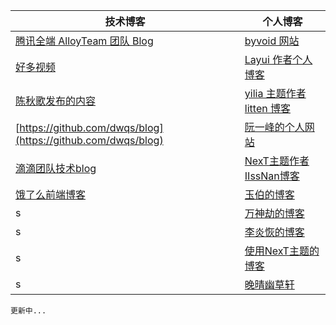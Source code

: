 技术博客|个人博客
---|---
[腾讯全端 AlloyTeam 团队 Blog](http://www.alloyteam.com/)|[byvoid 网站](https://www.byvoid.com/zhs/blog/list)
[好多视频](http://haoduoshipin.com/)|[Layui 作者个人博客](http://sentsin.com/)
[陈秋歌发布的内容](http://geek.csdn.net/user/publishlist/chenqiuge1984)|[yilia 主题作者 litten 博客](http://litten.me/)
[https://github.com/dwqs/blog](https://github.com/dwqs/blog)|[阮一峰的个人网站](http://www.ruanyifeng.com/home.html)
[滴滴团队技术blog](https://github.com/DDFE/DDFE-blog)|[NexT主题作者IIssNan博客](http://notes.iissnan.com/)
[饿了么前端博客](https://fe.ele.me/)|[玉伯的博客](https://github.com/lifesinger/blog/issues)
s|[万神劫的博客](http://chaoskeh.com/archive.html)
s|[李炎恢的博客](http://www.liyanhui.com/)
s|[使用NexT主题的博客](https://github.com/iissnan/hexo-theme-next/issues/119)
s|[晚晴幽草轩](http://www.jeffjade.com/)

```
更新中...
```
